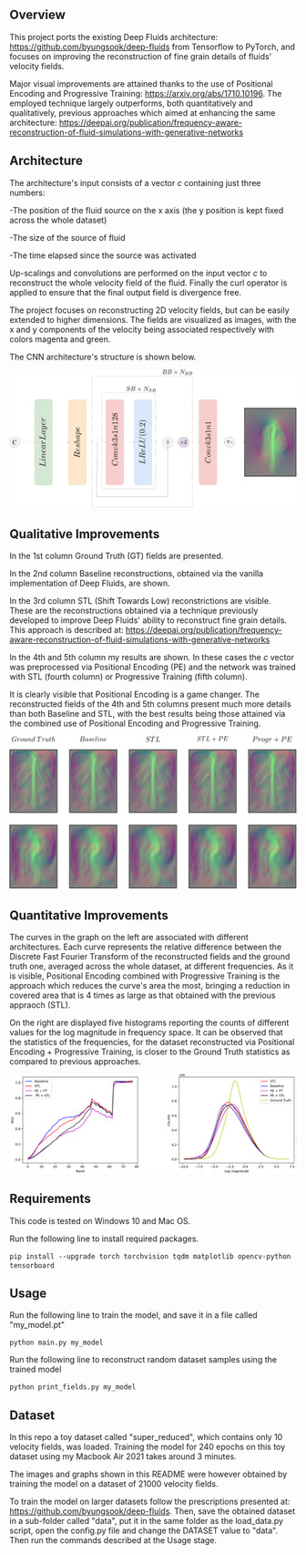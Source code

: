## Overview

This project ports the existing Deep Fluids architecture: https://github.com/byungsook/deep-fluids from Tensorflow to PyTorch, and focuses on improving the reconstruction of fine grain details of fluids' velocity fields. 

Major visual improvements are attained thanks to the use of Positional Encoding and Progressive Training: https://arxiv.org/abs/1710.10196. The employed technique largely outperforms, both quantitatively and qualitatively, previous approaches which aimed at enhancing the same architecture: https://deepai.org/publication/frequency-aware-reconstruction-of-fluid-simulations-with-generative-networks

## Architecture

The architecture's input consists of a vector *c* containing just three numbers:

-The position of the fluid source on the x axis (the y position is kept fixed across the whole dataset)

-The size of the source of fluid

-The time elapsed since the source was activated

Up-scalings and convolutions are performed on the input vector *c* to reconstruct the whole velocity field of the fluid. Finally the curl operator is applied to ensure that the final output field is divergence free. 

The project focuses on reconstructing 2D velocity fields, but can be easily extended to higher dimensions. The fields are visualized as images, with the x and y components of the velocity being associated respectively with colors magenta and green.

The CNN architecture's structure is shown below.

<p align="center">
    <img src=./images/CNN.png width="600" />
</p>

## Qualitative Improvements

In the 1st column Ground Truth (GT) fields are presented.

In the 2nd column Baseline reconstructions, obtained via the vanilla implementation of Deep Fluids, are shown.

In the 3rd column STL (Shift Towards Low) reconstrictions are visible. These are the reconstructions obtained via a technique previously developed to improve Deep Fluids' ability to reconstruct fine grain details. This approach is described at: https://deepai.org/publication/frequency-aware-reconstruction-of-fluid-simulations-with-generative-networks

In the 4th and 5th column my results are shown. In these cases the *c* vector was preprocessed via Positional Encoding (PE) and the network was trained with STL (fourth column) or Progressive Training (fifth column).

It is clearly visible that Positional Encoding is a game changer. The reconstructed fields of the 4th and 5th columns present much more details than both Baseline and STL, with the best results being those attained via the combined use of Positional Encoding and Progressive Training.

<p align="center">
<img src=./images/Mixed_Fields.png width="600" />
</p>

## Quantitative Improvements

The curves in the graph on the left are associated with different architectures. Each curve represents the relative difference between the Discrete Fast Fourier Transform of the reconstructed fields and the ground truth one, averaged across the whole dataset, at different frequencies. As it is visible, Positional Encoding combined with Progressive Training is the approach which reduces the curve's area the most, bringing a reduction in covered area that is 4 times as large as that obtained with the previous appraoch (STL).

On the right are displayed five histograms reporting the counts of different values for the log magnitude in frequency space. It can be observed that the statistics of the frequencies, for the dataset reconstructed via Positional Encoding + Progressive Training, is closer to the Ground Truth statistics as compared to previous approaches.

<p align="center">
<img src=./images/stats.PNG width="600" />
</p>

## Requirements

This code is tested on Windows 10 and Mac OS.

Run the following line to install required packages.

    pip install --upgrade torch torchvision tqdm matplotlib opencv-python tensorboard

## Usage

Run the following line to train the model, and save it in a file called "my_model.pt"

    python main.py my_model
    
Run the following line to reconstruct random dataset samples using the trained model
    
    python print_fields.py my_model
    
## Dataset

In this repo a toy dataset called "super_reduced", which contains only 10 velocity fields, was loaded. Training the model for 240 epochs on this toy dataset using my Macbook Air 2021 takes around 3 minutes.

The images and graphs shown in this README were however obtained by training the model on a dataset of 21000 velocity fields. 

To train the model on larger datasets follow the prescriptions presented at: https://github.com/byungsook/deep-fluids.
Then, save the obtained dataset in a sub-folder called "data", put it in the same folder as the load_data.py script, open the config.py file and change the DATASET value to "data". Then run the commands described at the Usage stage.
